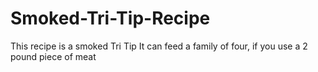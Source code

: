 # Smoked-Tri-Tip-Recipe

This recipe is a smoked Tri Tip
It can feed a family of four, if you use a 2 pound piece of meat
